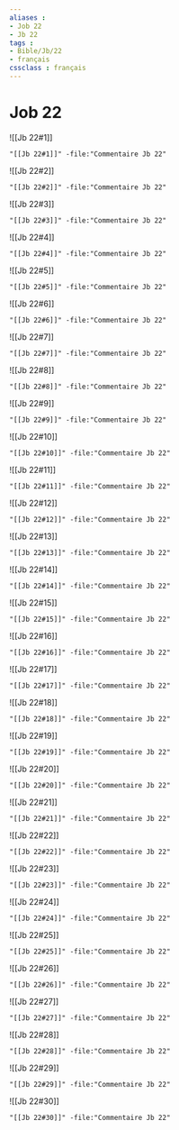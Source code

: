 ```yaml
---
aliases : 
- Job 22
- Jb 22
tags : 
- Bible/Jb/22
- français
cssclass : français
---
```


# Job 22

![[Jb 22#1]]

```query
"[[Jb 22#1]]" -file:"Commentaire Jb 22"
```

![[Jb 22#2]]

```query
"[[Jb 22#2]]" -file:"Commentaire Jb 22"
```

![[Jb 22#3]]

```query
"[[Jb 22#3]]" -file:"Commentaire Jb 22"
```

![[Jb 22#4]]

```query
"[[Jb 22#4]]" -file:"Commentaire Jb 22"
```

![[Jb 22#5]]

```query
"[[Jb 22#5]]" -file:"Commentaire Jb 22"
```

![[Jb 22#6]]

```query
"[[Jb 22#6]]" -file:"Commentaire Jb 22"
```

![[Jb 22#7]]

```query
"[[Jb 22#7]]" -file:"Commentaire Jb 22"
```

![[Jb 22#8]]

```query
"[[Jb 22#8]]" -file:"Commentaire Jb 22"
```

![[Jb 22#9]]

```query
"[[Jb 22#9]]" -file:"Commentaire Jb 22"
```

![[Jb 22#10]]

```query
"[[Jb 22#10]]" -file:"Commentaire Jb 22"
```

![[Jb 22#11]]

```query
"[[Jb 22#11]]" -file:"Commentaire Jb 22"
```

![[Jb 22#12]]

```query
"[[Jb 22#12]]" -file:"Commentaire Jb 22"
```

![[Jb 22#13]]

```query
"[[Jb 22#13]]" -file:"Commentaire Jb 22"
```

![[Jb 22#14]]

```query
"[[Jb 22#14]]" -file:"Commentaire Jb 22"
```

![[Jb 22#15]]

```query
"[[Jb 22#15]]" -file:"Commentaire Jb 22"
```

![[Jb 22#16]]

```query
"[[Jb 22#16]]" -file:"Commentaire Jb 22"
```

![[Jb 22#17]]

```query
"[[Jb 22#17]]" -file:"Commentaire Jb 22"
```

![[Jb 22#18]]

```query
"[[Jb 22#18]]" -file:"Commentaire Jb 22"
```

![[Jb 22#19]]

```query
"[[Jb 22#19]]" -file:"Commentaire Jb 22"
```

![[Jb 22#20]]

```query
"[[Jb 22#20]]" -file:"Commentaire Jb 22"
```

![[Jb 22#21]]

```query
"[[Jb 22#21]]" -file:"Commentaire Jb 22"
```

![[Jb 22#22]]

```query
"[[Jb 22#22]]" -file:"Commentaire Jb 22"
```

![[Jb 22#23]]

```query
"[[Jb 22#23]]" -file:"Commentaire Jb 22"
```

![[Jb 22#24]]

```query
"[[Jb 22#24]]" -file:"Commentaire Jb 22"
```

![[Jb 22#25]]

```query
"[[Jb 22#25]]" -file:"Commentaire Jb 22"
```

![[Jb 22#26]]

```query
"[[Jb 22#26]]" -file:"Commentaire Jb 22"
```

![[Jb 22#27]]

```query
"[[Jb 22#27]]" -file:"Commentaire Jb 22"
```

![[Jb 22#28]]

```query
"[[Jb 22#28]]" -file:"Commentaire Jb 22"
```

![[Jb 22#29]]

```query
"[[Jb 22#29]]" -file:"Commentaire Jb 22"
```

![[Jb 22#30]]

```query
"[[Jb 22#30]]" -file:"Commentaire Jb 22"
```

